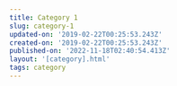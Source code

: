 ```yaml
---
title: Category 1
slug: category-1
updated-on: '2019-02-22T00:25:53.243Z'
created-on: '2019-02-22T00:25:53.243Z'
published-on: '2022-11-18T02:40:54.413Z'
layout: '[category].html'
tags: category
---
```



